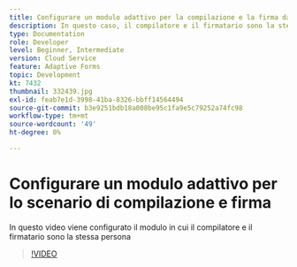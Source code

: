 ```yaml
---
title: Configurare un modulo adattivo per la compilazione e la firma da parte dell’utente
description: In questo caso, il compilatore e il firmatario sono la stessa persona.
type: Documentation
role: Developer
level: Beginner, Intermediate
version: Cloud Service
feature: Adaptive Forms
topic: Development
kt: 7432
thumbnail: 332439.jpg
exl-id: feab7e1d-3998-41ba-8326-bbff14564494
source-git-commit: b3e9251bdb18a008be95c1fa9e5c79252a74fc98
workflow-type: tm+mt
source-wordcount: '49'
ht-degree: 0%

---
```


# Configurare un modulo adattivo per lo scenario di compilazione e firma


In questo video viene configurato il modulo in cui il compilatore e il firmatario sono la stessa persona

>[!VIDEO](https://video.tv.adobe.com/v/332439?quality=12&learn=on)
